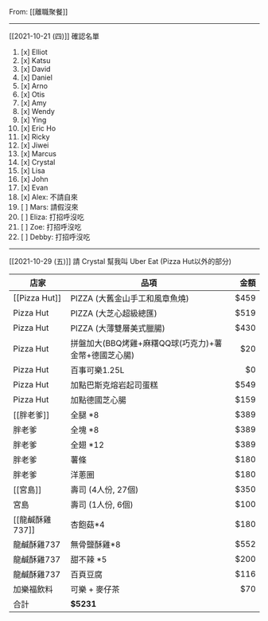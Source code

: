 From:  [[離職聚餐]]

---

[[2021-10-21 (四)]] 確認名單

1. [x] Elliot
1. [x] Katsu
1. [x] David
1. [x] Daniel
1. [x] Arno
1. [x] Otis
1. [x] Amy
1. [x] Wendy
1. [x] Ying
1. [x] Eric Ho
1. [x] Ricky
1. [x] Jiwei
1. [x] Marcus
1. [x] Crystal
1. [x] Lisa
1. [x] John
1. [x] Evan
1. [x] Alex: 不請自來
1. [ ] Mars: 請假沒來
2. [ ] Eliza: 打招呼沒吃
3. [ ] Zoe: 打招呼沒吃
4. [ ] Debby: 打招呼沒吃

---

[[2021-10-29 (五)]] 請 Crystal 幫我叫 Uber Eat (Pizza Hut以外的部分)

|店家|品項|金額|
|----|----|----:|
|[[Pizza Hut]]| PIZZA (大舊金山手工和風章魚燒) | $459|
|Pizza Hut| PIZZA (大芝心超級總匯) | $519|
|Pizza Hut| PIZZA (大薄雙層美式臘腸)  | $430|
|Pizza Hut| 拼盤加大(BBQ烤雞+麻糬QQ球(巧克力)+薯金幣+德國芝心腸)  | $20|
|Pizza Hut| 百事可樂1.25L | $0|
|Pizza Hut| 加點巴斯克熔岩起司蛋糕 | $549|
|Pizza Hut| 加點德國芝心腸 | $159|
|[[胖老爹]] | 全腿 *8 | $389|
|胖老爹 | 全塊 *8 | $389|
|胖老爹 | 全翅 *12  | $389|
|胖老爹 | 薯條  | $180|
|胖老爹 | 洋蔥圈 | $180|
|[[宮島]]|  壽司 (4人份, 27個) | $350|
|宮島|  壽司 (1人份, 6個)  | $100|
|[[龍鹹酥雞737]]| 杏飽菇*4 |$180|
|龍鹹酥雞737| 無骨鹽酥雞*8 |$552|
|龍鹹酥雞737| 甜不辣 *5  |$200|
|龍鹹酥雞737| 百頁豆腐  |$116|
|加樂福飲料 | 可樂 + 麥仔茶  | $70|
|合計|**$5231**|